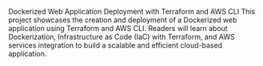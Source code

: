Dockerized Web Application Deployment with Terraform and AWS CLI
This project showcases the creation and deployment of a Dockerized web application using Terraform and AWS CLI. Readers will learn about Dockerization, Infrastructure as Code (IaC) with Terraform, and AWS services integration to build a scalable and efficient cloud-based application.